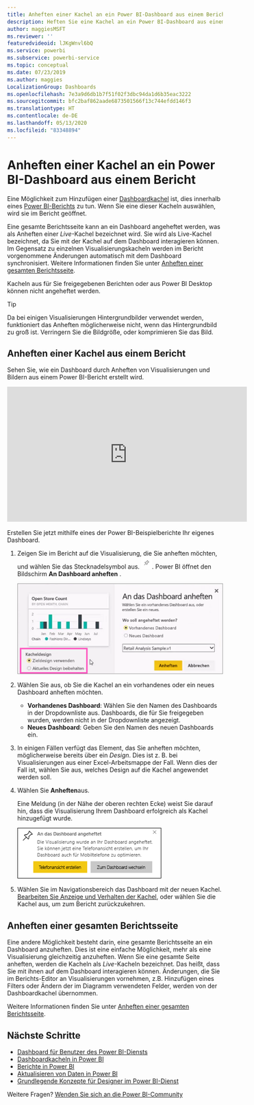 ```yaml
---
title: Anheften einer Kachel an ein Power BI-Dashboard aus einem Bericht
description: Heften Sie eine Kachel an ein Power BI-Dashboard aus einem Bericht an.
author: maggiesMSFT
ms.reviewer: ''
featuredvideoid: lJKgWnvl6bQ
ms.service: powerbi
ms.subservice: powerbi-service
ms.topic: conceptual
ms.date: 07/23/2019
ms.author: maggies
LocalizationGroup: Dashboards
ms.openlocfilehash: 7e3a9d6db1b7f51f02f3dbc94da1d6b35eac3222
ms.sourcegitcommit: bfc2baf862aade6873501566f13c744efdd146f3
ms.translationtype: HT
ms.contentlocale: de-DE
ms.lasthandoff: 05/13/2020
ms.locfileid: "83348894"
---
```

# <a name="pin-a-tile-to-a-power-bi-dashboard-from-a-report"></a>Anheften einer Kachel an ein Power BI-Dashboard aus einem Bericht

Eine Möglichkeit zum Hinzufügen einer [Dashboardkachel](../consumer/end-user-tiles.md) ist, dies innerhalb eines [Power BI-Berichts](../consumer/end-user-reports.md) zu tun. Wenn Sie eine dieser Kacheln auswählen, wird sie im Bericht geöffnet.

Eine gesamte Berichtsseite kann an ein Dashboard angeheftet werden, was als Anheften einer *Live*-Kachel bezeichnet wird. Sie wird als Live-Kachel bezeichnet, da Sie mit der Kachel auf dem Dashboard interagieren können. Im Gegensatz zu einzelnen Visualisierungskacheln werden im Bericht vorgenommene Änderungen automatisch mit dem Dashboard synchronisiert. Weitere Informationen finden Sie unter [Anheften einer gesamten Berichtsseite](#pin-an-entire-report-page).

Kacheln aus für Sie freigegebenen Berichten oder aus Power BI Desktop können nicht angeheftet werden. 

> [!TIP]
> Da bei einigen Visualisierungen Hintergrundbilder verwendet werden, funktioniert das Anheften möglicherweise nicht, wenn das Hintergrundbild zu groß ist. Verringern Sie die Bildgröße, oder komprimieren Sie das Bild.  
> 
> 

## <a name="pin-a-tile-from-a-report"></a>Anheften einer Kachel aus einem Bericht
Sehen Sie, wie ein Dashboard durch Anheften von Visualisierungen und Bildern aus einem Power BI-Bericht erstellt wird.
    

<iframe width="560" height="315" src="https://www.youtube.com/embed/lJKgWnvl6bQ" frameborder="0" allowfullscreen></iframe>

Erstellen Sie jetzt mithilfe eines der Power BI-Beispielberichte Ihr eigenes Dashboard.

1. Zeigen Sie im Bericht auf die Visualisierung, die Sie anheften möchten, und wählen Sie das Stecknadelsymbol aus. ![Stecknadelsymbol](media/service-dashboard-pin-tile-from-report/pbi_pintile_small.png). Power BI öffnet den Bildschirm **An Dashboard anheften** .
   
     ![Fenster „An das Dashboard anheften“](media/service-dashboard-pin-tile-from-report/pbi_themes2.png)
2. Wählen Sie aus, ob Sie die Kachel an ein vorhandenes oder ein neues Dashboard anheften möchten.
   
   * **Vorhandenes Dashboard**: Wählen Sie den Namen des Dashboards in der Dropdownliste aus. Dashboards, die für Sie freigegeben wurden, werden nicht in der Dropdownliste angezeigt.
   * **Neues Dashboard**: Geben Sie den Namen des neuen Dashboards ein.
3. In einigen Fällen verfügt das Element, das Sie anheften möchten, möglicherweise bereits über ein *Design*. Dies ist z. B. bei Visualisierungen aus einer Excel-Arbeitsmappe der Fall. Wenn dies der Fall ist, wählen Sie aus, welches Design auf die Kachel angewendet werden soll.
4. Wählen Sie **Anheften**aus.
   
   Eine Meldung (in der Nähe der oberen rechten Ecke) weist Sie darauf hin, dass die Visualisierung Ihrem Dashboard erfolgreich als Kachel hinzugefügt wurde.
   
   ![Erfolgsmeldung](media/service-dashboard-pin-tile-from-report/pinsuccess.png)
5. Wählen Sie im Navigationsbereich das Dashboard mit der neuen Kachel. [Bearbeiten Sie Anzeige und Verhalten der Kachel](service-dashboard-edit-tile.md), oder wählen Sie die Kachel aus, um zum Bericht zurückzukehren.

## <a name="pin-an-entire-report-page"></a>Anheften einer gesamten Berichtsseite
Eine andere Möglichkeit besteht darin, eine gesamte Berichtsseite an ein Dashboard anzuheften. Dies ist eine einfache Möglichkeit, mehr als eine Visualisierung gleichzeitig anzuheften. Wenn Sie eine gesamte Seite anheften, werden die Kacheln als *Live*-Kacheln bezeichnet. Das heißt, dass Sie mit ihnen auf dem Dashboard interagieren können. Änderungen, die Sie im Berichts-Editor an Visualisierungen vornehmen, z.B. Hinzufügen eines Filters oder Ändern der im Diagramm verwendeten Felder, werden von der Dashboardkachel übernommen.  

Weitere Informationen finden Sie unter [Anheften einer gesamten Berichtsseite](service-dashboard-pin-live-tile-from-report.md).

## <a name="next-steps"></a>Nächste Schritte
- [Dashboard für Benutzer des Power BI-Diensts](../consumer/end-user-dashboards.md)
- [Dashboardkacheln in Power BI](../consumer/end-user-tiles.md)
- [Berichte in Power BI](../consumer/end-user-reports.md)
- [Aktualisieren von Daten in Power BI](../connect-data/refresh-data.md)
- [Grundlegende Konzepte für Designer im Power BI-Dienst](../fundamentals/service-basic-concepts.md)

Weitere Fragen? [Wenden Sie sich an die Power BI-Community](https://community.powerbi.com/)
